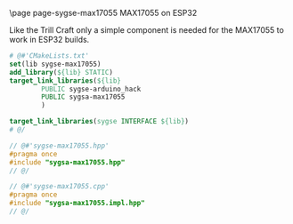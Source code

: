 \page page-sygse-max17055 MAX17055 on ESP32

Like the Trill Craft only a simple component is needed for the MAX17055 to work in ESP32 builds.

```cmake
# @#'CMakeLists.txt'
set(lib sygse-max17055)
add_library(${lib} STATIC)
target_link_libraries(${lib}
        PUBLIC sygse-arduino_hack
        PUBLIC sygsa-max17055
        )

target_link_libraries(sygse INTERFACE ${lib})
# @/
```

```cpp
// @#'sygse-max17055.hpp'
#pragma once
#include "sygsa-max17055.hpp"
// @/

// @#'sygse-max17055.cpp'
#pragma once
#include "sygsa-max17055.impl.hpp"
// @/
```
